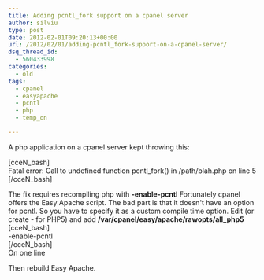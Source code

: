 ```yaml
---
title: Adding pcntl_fork support on a cpanel server
author: silviu
type: post
date: 2012-02-01T09:20:13+00:00
url: /2012/02/01/adding-pcntl_fork-support-on-a-cpanel-server/
dsq_thread_id:
  - 560433998
categories:
  - old
tags:
  - cpanel
  - easyapache
  - pcntl
  - php
  - temp_on

---
```

A php application on a cpanel server kept throwing this:

[cceN_bash]  
Fatal error: Call to undefined function pcntl_fork() in /path/blah.php on line 5  
[/cceN_bash]

The fix requires recompiling php with **-enable-pcntl** Fortunately cpanel offers the Easy Apache script. The bad part is that it doesn't have an option for pcntl. So you have to specify it as a custom compile time option. Edit (or create - for PHP5) and add **/var/cpanel/easy/apache/rawopts/all_php5**  
[cceN_bash]  
-enable-pcntl  
[/cceN_bash]  
On one line

Then rebuild Easy Apache.

 